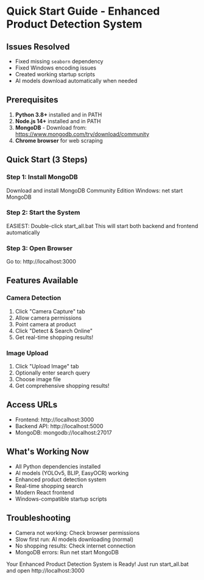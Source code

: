# Quick Start Guide - Enhanced Product Detection System

## Issues Resolved
- Fixed missing `seaborn` dependency
- Fixed Windows encoding issues  
- Created working startup scripts
- AI models download automatically when needed

## Prerequisites
1. **Python 3.8+** installed and in PATH
2. **Node.js 14+** installed and in PATH  
3. **MongoDB** - Download from: https://www.mongodb.com/try/download/community
4. **Chrome browser** for web scraping

## Quick Start (3 Steps)

### Step 1: Install MongoDB
Download and install MongoDB Community Edition
Windows: net start MongoDB

### Step 2: Start the System
EASIEST: Double-click start_all.bat
This will start both backend and frontend automatically

### Step 3: Open Browser
Go to: http://localhost:3000

## Features Available

### Camera Detection
1. Click "Camera Capture" tab
2. Allow camera permissions
3. Point camera at product
4. Click "Detect & Search Online"
5. Get real-time shopping results!

### Image Upload
1. Click "Upload Image" tab
2. Optionally enter search query
3. Choose image file
4. Get comprehensive shopping results!

## Access URLs
- Frontend: http://localhost:3000
- Backend API: http://localhost:5000
- MongoDB: mongodb://localhost:27017

## What's Working Now
- All Python dependencies installed
- AI models (YOLOv5, BLIP, EasyOCR) working
- Enhanced product detection system
- Real-time shopping search
- Modern React frontend
- Windows-compatible startup scripts

## Troubleshooting
- Camera not working: Check browser permissions
- Slow first run: AI models downloading (normal)
- No shopping results: Check internet connection
- MongoDB errors: Run net start MongoDB

Your Enhanced Product Detection System is Ready!
Just run start_all.bat and open http://localhost:3000 